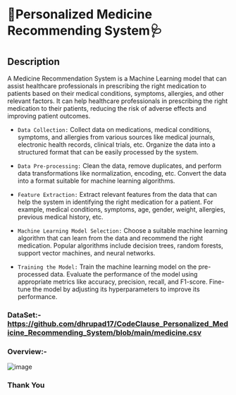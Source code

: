# 💊Personalized Medicine Recommending System🩺

## Description

A Medicine Recommendation System is a Machine Learning model that can assist healthcare professionals in prescribing the right medication to patients based on their medical conditions, symptoms, allergies, and other relevant factors. It can help healthcare professionals in prescribing the right medication to their patients, reducing the risk of adverse effects and improving patient outcomes.

- ``Data Collection:`` Collect data on medications, medical conditions, symptoms, and allergies from various sources like medical journals, electronic health records, clinical trials, etc. Organize the data into a structured format that can be easily processed by the system.

- ``Data Pre-processing:`` Clean the data, remove duplicates, and perform data transformations like normalization, encoding, etc. Convert the data into a format suitable for machine learning algorithms.

- ``Feature Extraction:`` Extract relevant features from the data that can help the system in identifying the right medication for a patient. For example, medical conditions, symptoms, age, gender, weight, allergies, previous medical history, etc.

- ``Machine Learning Model Selection:`` Choose a suitable machine learning algorithm that can learn from the data and recommend the right medication. Popular algorithms include decision trees, random forests, support vector machines, and neural networks.

- ``Training the Model:`` Train the machine learning model on the pre-processed data. Evaluate the performance of the model using appropriate metrics like accuracy, precision, recall, and F1-score. Fine-tune the model by adjusting its hyperparameters to improve its performance.

### DataSet:- https://github.com/dhrupad17/CodeClause_Personalized_Medicine_Recommending_System/blob/main/medicine.csv

### Overview:-

![image](https://user-images.githubusercontent.com/91726340/222178834-749dec0b-3f69-4a58-9f8a-cb10fc179cb7.png)

### Thank You
